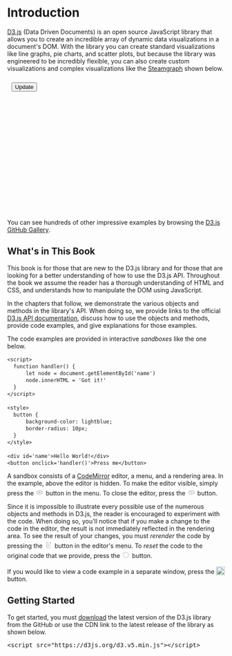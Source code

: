 <script src="https://d3js.org/d3.v4.min.js"></script>

# Introduction

[D3.js](https://d3js.org) (Data Driven Documents) is an open source JavaScript library that allows you to create an incredible array of dynamic data visualizations in a document's DOM.  With the library you can create standard visualizations like line graphs, pie charts, and scatter plots, but because the library was engineered to be incredibly flexible, you can also create custom visualizations and complex visualizations like the [Steamgraph](https://bl.ocks.org/mbostock/4060954) shown below.

<style>
#button {
  display: block;
  position: relative;
  top: 10px;
  left: 10px;
}
.menu_button {
  width: 20px;
  height: 20px;
  position: relative;
  top: 3px;
}
</style>

<div id="steamgraph">
    <button id="button" onclick="transition()">Update</button>
    <svg width="700" height="400"></svg>
</div>

<script>
var n = 20, // number of layers
    m = 200, // number of samples per layer
    k = 10; // number of bumps per layer

var stack = d3.stack().keys(d3.range(n)).offset(d3.stackOffsetWiggle),
    layers0 = stack(d3.transpose(d3.range(n).map(function() { return bumps(m, k); }))),
    layers1 = stack(d3.transpose(d3.range(n).map(function() { return bumps(m, k); }))),
    layers = layers0.concat(layers1);

var svg = d3.select("svg"),
    width = +svg.attr("width"),
    height = +svg.attr("height");

var x = d3.scaleLinear()
    .domain([0, m - 1])
    .range([0, width]);

var y = d3.scaleLinear()
    .domain([d3.min(layers, stackMin), d3.max(layers, stackMax)])
    .range([height, 0]);

var z = d3.interpolateCool;

var area = d3.area()
    .x(function(d, i) { return x(i); })
    .y0(function(d) { return y(d[0]); })
    .y1(function(d) { return y(d[1]); });

svg.selectAll("path")
  .data(layers0)
  .enter().append("path")
    .attr("d", area)
    .attr("fill", function() { return z(Math.random()); });

function stackMax(layer) {
  return d3.max(layer, function(d) { return d[1]; });
}

function stackMin(layer) {
  return d3.min(layer, function(d) { return d[0]; });
}

function transition() {
  var t;
  d3.selectAll("path")
    .data((t = layers1, layers1 = layers0, layers0 = t))
    .transition()
      .duration(2500)
      .attr("d", area);
}

// Inspired by Lee Byron’s test data generator.
function bumps(n, m) {
  var a = [], i;
  for (i = 0; i < n; ++i) a[i] = 0;
  for (i = 0; i < m; ++i) bump(a, n);
  return a;
}

function bump(a, n) {
  var x = 1 / (0.1 + Math.random()),
      y = 2 * Math.random() - 0.5,
      z = 10 / (0.1 + Math.random());
  for (var i = 0; i < n; i++) {
    var w = (i / n - y) * z;
    a[i] += x * Math.exp(-w * w);
  }
}

</script>

You can see hundreds of other impressive examples by browsing the [D3.js GitHub Gallery](https://github.com/d3/d3/wiki/Gallery).

## What's in This Book

This book is for those that are new to the D3.js library and for those that are looking for a better understanding of how to use the D3.js API.  Throughout the book we assume the reader has a thorough understanding of HTML and CSS, and understands how to manipulate the DOM using JavaScript.

In the chapters that follow, we demonstrate the various objects and methods in the library's API.  When doing so, we provide links to the official [D3.js API documentation](https://github.com/d3/d3/blob/master/API.md), discuss how to use the objects and methods, provide code examples, and give explanations for those examples.

The code examples are provided in interactive *sandboxes* like the one below.

```
<script>
  function handler() {
      let node = document.getElementById('name')
      node.innerHTML = 'Got it!'
  }
</script>

<style>
  button {
      background-color: lightblue;
      border-radius: 10px;
  }
</style>

<div id='name'>Hello World!</div>
<button onclick='handler()'>Press me</button>
```

  A sandbox consists of a [CodeMirror](https://codemirror.net) editor, a menu, and a rendering area. In the example, above the editor is hidden.  To make the editor visible, simply press the <img class="menu_button" src="img/gray_show_button.png"> button in the menu.  To close the editor, press the <img class="menu_button" src="img/gray_hide_button.png"> button.

  Since it is impossible to illustrate every possible use of the numerous objects and methods in D3.js, the reader is encouraged to experiment with the code.  When doing so, you'll notice that if you make a change to the code in the editor, the result is not immediately reflected in the rendering area.  To see the result of your changes, you must *rerender* the code by pressing the <img class="menu_button" src="img/gray_publish_button.png"> button in the editor's menu.  To *reset* the code to the original code that we provide, press the <img class="menu_button" src="img/gray_reset_button.png"> button.
  
  If you would like to view a code example in a separate window, press the <img class="menu_button" src="img/gray_detach_button.png"> button.

## Getting Started

To get started, you must [download](https://github.com/d3/d3/zipball/master) the latest version of the D3.js library from the GitHub or use the CDN link to the latest release of the library as shown below.

<pre>
&lt;script src="https://d3js.org/d3.v5.min.js">&lt;/script>
</pre>